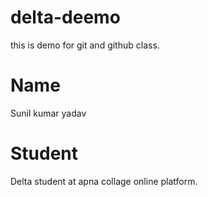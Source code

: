 # delta-deemo
this is demo for git and github class.

# Name
Sunil kumar yadav

# Student
Delta student at apna collage online platform.